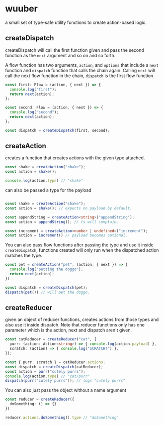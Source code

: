 # wuuber

a small set of type-safe utility functions to create action-based logic.

## createDispatch
createDispatch will call the first function given and pass the second function as the `next` argument and so on and so forth.

A flow function has two arguments, `action`, and `options` that include a `next` function and `dispatch` function that calls the chain again. Calling `next` will call the next flow function in the chain, `dispatch` is the first flow function.

```ts
const first: Flow = (action, { next }) => {
  console.log("first");
  return next(action);
};

const second: Flow = (action, { next }) => {
  console.log("second");
  return next(action);
};

const dispatch = createDispatch(first, second);
```

## createAction
creates a function that creates actions with the given type attached.

```ts
const shake = createAction("shake");
const action = shake();

console.log(action.type) // "shake"
```

can also be passed a type for the payload

```ts

const shake = createAction("shake");
const action = shake(); // expects no payload by default.

const appendString = createAction<string>("appendString");
const action = appendString(); // ts will complain.

const increment = createAction<number | undefined>("increment");
const action = increment() // payload becomes optional.
```

You can also pass flow functions after passing the type and use it inside `createDispatch`,
functions created will only run when the dispatched action matches the type.

```ts
const pet = createAction("pet", (action, { next }) => {
  console.log("petting the doggo");
  return next(action);
})

const dispatch = createDispatch(pet);
dispatch(pet()) // will pet the doggo.
```

## createReducer

given an object of reducer functions, creates actions from those types and also use it inside dispatch.
Note that reducer functions only has one parameter which is the action, next and dispatch aren't given.

```ts
const catReducer = createReducer("cat", {
  purr: (action: Action<string>) => { console.log(action.payload) },
  scratch: (action) => { console.log("SCRATCH!") },
});

const { purr, scratch } = catReducer.actions;
const dispatch = createDispatch(catReducer);
const action = purr("cutely purrs");
console.log(action.type) // "cat/purr"
dispatch(purr("cutely purrs")); // logs "cutely purrs"
```

You can also just pass the object without a name argument
```ts
const reducer = createReducer({
  doSomething: () => {}
})

reducer.actions.doSomething().type // "doSomething"
```